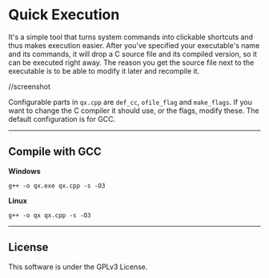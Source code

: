 # Quick Execution

It's a simple tool that turns system commands into clickable shortcuts and thus makes execution easier. After you've specified your executable's name and its commands, it will drop a C source file and its compiled version, so it can be executed right away. The reason you get the source file next to the executable is to be able to modify it later and recompile it.

//screenshot

Configurable parts in ```qx.cpp``` are ```def_cc```, ```ofile_flag``` and ```make_flags```. If you want to change the C compiler it should use, or the flags, modify these. The default configuration is for GCC.

---

## Compile with GCC

**Windows**
```
g++ -o qx.exe qx.cpp -s -O3
```

**Linux**
```
g++ -o qx qx.cpp -s -O3
```

---

## License

This software is under the GPLv3 License.
